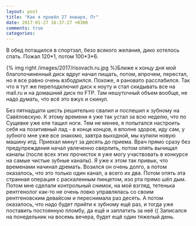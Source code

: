 ```yaml
---
layout: post
title: "Как я провёл 27 января, Пт"
date: 2017-01-27 16:37:27 +0300
comments: true
categories: 
---
```

В обед потащился в спортзал, безо всякого желания, дико хотелось спать. Пожал 120\*1, потом 100\*3\*6.

{% img right /images/2017/risovach.ru.jpg %}Ближе к концу дня мой благопочиненный диск вдруг начал пищать, потом, впрочем, перестал, но я все равно очень взбодрился. Похоже, я рановато расслабился. Так что я тут же переподключил диск к ноуту и стал скидывать все на mail.ru и на домашний диск по FTP. Там нешуточный объем вообще, не надо думать, что всё это вжух и скинул.

Без пятнадцати шесть решительно свалил и поспешил к зубному на Савёловскую. К этому времени я уже так устал за всю неделю, что по Сущевке уже еле тащил ноги. Тем не менее, я попытался настроить себя на позитивный лад - в конце концов, я вполне здоров, иду сам, у зубного мне уже все знакомо, завтра выходной, мы купили новую машину итд. Приехал минут за десять до приема. Врач прямо сразу без предупреждения начал увлеченно сверлить, потом опять вычищал каналы (после всех этих прочисток я уже могу участвовать в конкурсе на самые чистые зубные каналы). Я уже к этом так привык, что временами начинал дремать. Возился он очень долго, а потом оказалось, что это только один канал, а всего их два. Потом опять эта странная операция с раскаленным пинцетом, изо рта прямо шёл дым. Потом мне сделали контрольный снимок, на мой взгляд, тетенька рентгенолог как-то не очень ловко управлялась со своим рентгеновским девайсом и переснимала раз десять. А потом оказалось, что надо будет прийти к зубному ещё раз, и тогда уже поставить постоянную пломбу, да ещё и заплатить за неё (( Записался на понедельник на восемь вечера, будет ещё один тяжелый день.
